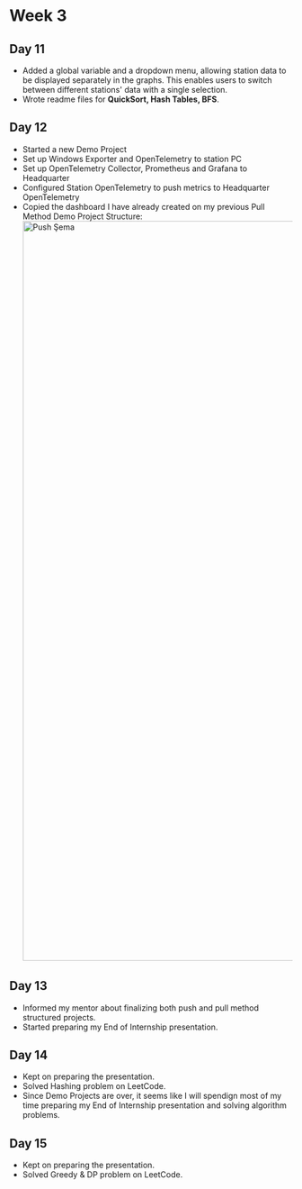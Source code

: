# Week 3

## Day 11 

* Added a global variable and a dropdown menu, allowing station data to be displayed separately in the graphs. This enables users to switch between different stations' data with a single selection.
* Wrote readme files for **QuickSort, Hash Tables, BFS**.


## Day 12

* Started a new Demo Project 
* Set up Windows Exporter and OpenTelemetry to station PC
* Set up OpenTelemetry Collector, Prometheus and Grafana to Headquarter
* Configured Station OpenTelemetry to push metrics to Headquarter OpenTelemetry
* Copied the dashboard I have already created on my previous Pull Method Demo
  Project Structure:
  <img width="1943" height="1314" alt="Push Şema" src="https://github.com/user-attachments/assets/4607a3b0-9e5e-4da0-aa5b-992248cd8ad0" />



## Day 13

* Informed my mentor about finalizing both push and pull method structured projects.
* Started preparing my End of Internship presentation.

## Day 14

* Kept on preparing the presentation.
* Solved Hashing problem on LeetCode.
* Since Demo Projects are over, it seems like I will spendign most of my time preparing my End of Internship presentation and solving algorithm problems.
  

## Day 15

* Kept on preparing the presentation.
* Solved Greedy & DP problem on LeetCode.
